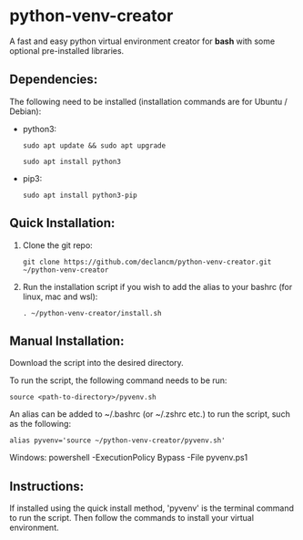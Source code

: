 # python-venv-creator
A fast and easy python virtual environment creator for **bash** with some optional pre-installed libraries.

## Dependencies:
The following need to be installed (installation commands are for Ubuntu / Debian):
- python3:

      sudo apt update && sudo apt upgrade

      sudo apt install python3

- pip3:

      sudo apt install python3-pip

## Quick Installation:
1. Clone the git repo:

       git clone https://github.com/declancm/python-venv-creator.git ~/python-venv-creator

2. Run the installation script if you wish to add the alias to your bashrc (for linux, mac and wsl):

       . ~/python-venv-creator/install.sh

## Manual Installation:
Download the script into the desired directory.

To run the script, the following command needs to be run:

    source <path-to-directory>/pyvenv.sh

An alias can be added to ~/.bashrc (or ~/.zshrc etc.) to run the script, such as the following:

    alias pyvenv='source ~/python-venv-creator/pyvenv.sh'

Windows:
powershell -ExecutionPolicy Bypass -File pyvenv.ps1

## Instructions:
If installed using the quick install method, 'pyvenv' is the terminal command to run the script. Then follow the commands to install your virtual environment.
